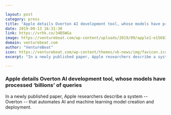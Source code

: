 ```yaml
---

layout: post
category: press
title: "Apple details Overton AI development tool, whose models have processed ‘billions’ of queries"
date: 2019-09-13 16:31:30
link: https://vrhk.co/34B5WGa
image: https://venturebeat.com/wp-content/uploads/2019/09/apple1-e1568391109296.jpg?w=1200&strip=all
domain: venturebeat.com
author: "VentureBeat"
icon: https://venturebeat.com/wp-content/themes/vb-news/img/favicon.ico
excerpt: "In a newly published paper, Apple researchers describe a system -- Overton -- that automates AI and machine learning model creation and deployment."

---
```


### Apple details Overton AI development tool, whose models have processed ‘billions’ of queries

In a newly published paper, Apple researchers describe a system -- Overton -- that automates AI and machine learning model creation and deployment.